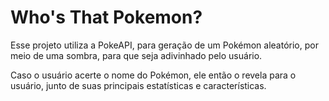 <h1>Who's That Pokemon?</h1>
<p>Esse projeto utiliza a PokeAPI, para geração de um Pokémon aleatório, por meio de uma sombra, para que seja adivinhado pelo usuário.</p>
<p>Caso o usuário acerte o nome do Pokémon, ele então o revela para o usuário, junto de suas principais estatísticas e características.</p>


